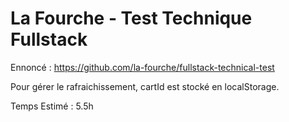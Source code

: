 # La Fourche - Test Technique Fullstack

Ennoncé : https://github.com/la-fourche/fullstack-technical-test

Pour gérer le rafraichissement, cartId est stocké en localStorage.

Temps Estimé : 5.5h
